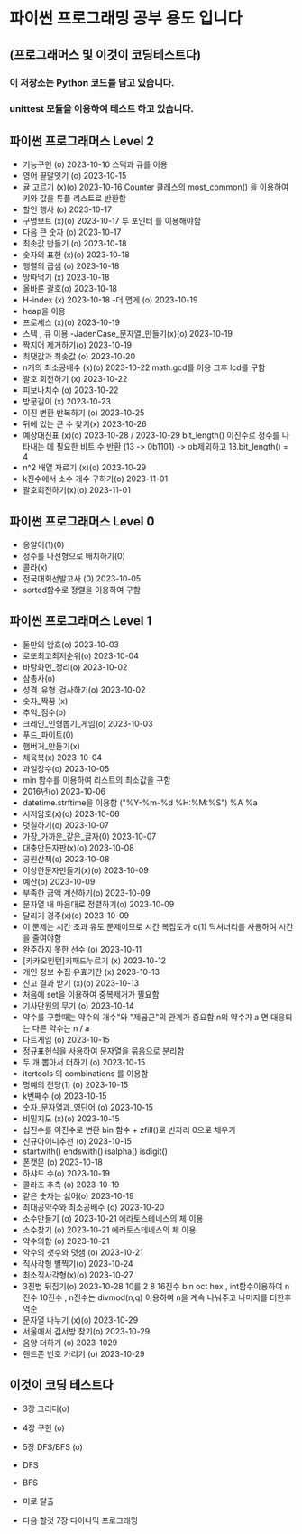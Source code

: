 # 파이썬 프로그래밍 공부 용도 입니다
## (프로그래머스 및 이것이 코딩테스트다)

### 이 저장소는 Python 코드를 담고 있습니다.
### unittest 모듈을 이용하여 테스트 하고 있습니다.

## 파이썬 프로그래머스 Level 2
- 기능구현 (o)      2023-10-10
스택과 큐를 이용
- 영어 끝말잇기 (o) 2023-10-15
- 귤 고르기 (x)(o)     2023-10-16
Counter 클래스의 most_common() 을 이용하여 키와 값을 튜플 리스트로 반환함
- 할인 행사 (o) 2023-10-17
- 구명보트 (x)(o) 2023-10-17
투 포인터 를 이용해야함
- 다음 큰 숫자 (o) 2023-10-17
- 최솟값 만들기 (o) 2023-10-18
- 숫자의 표현 (x)(o) 2023-10-18
- 행렬의 곱샘 (o) 2023-10-18
- 땅따먹기 (x) 2023-10-18
- 올바른 괄호(o) 2023-10-18
- H-index (x) 2023-10-18
-더 맵게 (o) 2023-10-19
- heap을 이용
- 프로세스 (x)(o) 2023-10-19
- 스텍 , 큐 이용
-JadenCase_문자열_만들기(x)(o) 2023-10-19
- 짝지어 제거하기(o) 2023-10-19
- 최댓값과 최솟값 (o) 2023-10-20
- n개의 최소공배수 (x)(o) 2023-10-22
math.gcd를 이용 그후 lcd를 구함
- 괄호 회전하기 (x) 2023-10-22
- 피보나치수 (o) 2023-10-22
- 방문길이 (x) 2023-10-23
- 이진 변환 반복하기 (o) 2023-10-25
- 뒤에 있는 큰 수 찾기(x) 2023-10-26
- 예상대진표 (x)(o) 2023-10-28 / 2023-10-29
bit_length() 이진수로 정수를 나타내는 데 필요한 비트 수 반환 (13 -> 0b1101) -> ob제외하고 13.bit_length() = 4
- n^2 배열 자르기 (x)(o) 2023-10-29 
- k진수에서 소수 개수 구하기(o) 2023-11-01
- 괄호회전하기(x)(o) 2023-11-01

## 파이썬 프로그래머스 Level 0
- 옹알이(1)(0)
- 정수를 나선형으로 배치하기(0)
- 콜라(x)
- 전국대회선발고사 (0)      2023-10-05
 - sorted함수로 정렬을 이용하여 구함

## 파이썬 프로그래머스 Level 1
- 둘만의 암호(o)       2023-10-03
- 로또최고최저순위(o)   2023-10-04
- 바탕화면_정리(o)      2023-10-02
- 삼총사(o)    
- 성격_유형_검사하기(o)     2023-10-02
- 숫자_짝꿍 (x)
- 추억_점수(o)
- 크레인_인형뽑기_게임(o)   2023-10-03
- 푸드_파이트(0)
- 햄버거_만들기(x)
- 체육복(x)     2023-10-04
- 과일장수(o)    2023-10-05
 - min 함수를 이용하여 리스트의 최소값을 구함
- 2016년(o)     2023-10-06
 - datetime.strftime을 이용함 ("%Y-%m-%d %H:%M:%S") %A %a
- 시저암호(x)(o)   2023-10-06
- 덧칠하기(o)   2023-10-07
- 가장_가까운_같은_글자(0)  2023-10-07
- 대충만든자판(x)(o)   2023-10-08
- 공원산책(o)       2023-10-08
- 이상한문자만들기(x)(o)    2023-10-09
- 예산(o)       2023-10-09
- 부족한 금액 계산하기(o)   2023-10-09
- 문자열 내 마음대로 정렬하기(o)    2023-10-09
- 달리기 경주(x)(o)        2023-10-09
 - 이 문제는 시간 초과 유도 문제이므로 시간 복잡도가 o(1) 딕셔너리를 사용하여 시간을 줄여야함
- 완주하지 못한 선수 (o) 2023-10-11
- [카카오인턴]키패드누르기 (x) 2023-10-12
- 개인 정보 수집 유효기간 (x) 2023-10-13
- 신고 결과 받기 (x)(o) 2023-10-13
- 처음에 set을 이용하여 중복제거가 필요함
- 기사단원의 무기 (o) 2023-10-14
- 약수를 구할때는 약수의 개수"와 "제곱근"의 관계가 중요함 n의 약수가 a 면 대응되는 다른 약수는 n / a
- 다트게임 (o) 2023-10-15
- 정규표현식을 사용하여 문자열을 묶음으로 분리함
- 두 개 뽑아서 더하기 (o) 2023-10-15
- itertools 의 combinations 를 이용함
- 명예의 전당(1) (o) 2023-10-15
- k번째수 (o) 2023-10-15
- 숫자_문자열과_영단어 (o) 2023-10-15
- 비밀지도 (x)(o) 2023-10-15
- 십진수를 이진수로 변환 bin 함수 + zfill()로 빈자리 0으로 채우기
- 신규아이디추천 (o) 2023-10-15 
- startwith() endswith() isalpha() isdigit()
- 폰캣몬 (o) 2023-10-18
- 하샤드 수(o) 2023-10-19
- 콜라츠 추측 (o) 2023-10-19
- 같은 숫자는 싫어(o) 2023-10-19
- 최대공약수와 최소공배수 (o) 2023-10-20
- 소수만들기 (o) 2023-10-21
에라토스테네스의 체 이용
- 소수찾기 (o) 2023-10-21
에라토스테네스의 체 이용
- 약수의합 (o) 2023-10-21
- 약수의 갯수와 덧샘 (o) 2023-10-21
- 직사각형 별찍기(o) 2023-10-24
- 최소직사각형(x)(o) 2023-10-27
- 3진법 뒤집기(o) 2023-10-28
10를 2 8 16진수 bin oct hex   ,  int함수이용하여 n진수 10진수   , n진수는 divmod(n,q) 이용하여 
n을 계속 나눠주고 나머지를 더한후 역순
- 문자열 나누기 (x)(o) 2023-10-29
- 서울에서 김서방 찾기(o) 2023-10-29
- 음양 더하기 (o) 2023-1029
- 핸드폰 번호 가리기 (o) 2023-10-29
## 이것이 코딩 테스트다
- 3장 그리디(o)

- 4장 구현 (o)

- 5장 DFS/BFS (o)
 - DFS 
 - BFS
 - 미로 탈출

- 다음 할것 7장 다이나믹 프로그래밍

